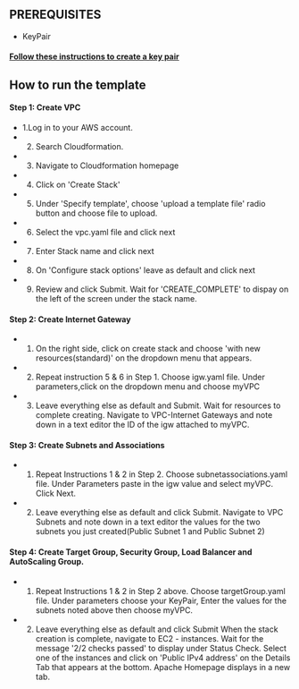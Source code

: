## PREREQUISITES
* KeyPair
#### [Follow these instructions to create a key pair](https://docs.aws.amazon.com/AWSEC2/latest/UserGuide/create-key-pairs.html)
## How to run the template

#### Step 1: Create VPC
* 1.Log in to your AWS account. 
* 2. Search Cloudformation.   
* 3. Navigate to Cloudformation homepage
* 4. Click on 'Create Stack'
* 5. Under 'Specify template', choose 'upload a template file' radio button and choose file to upload.
* 6. Select the vpc.yaml file and click next
* 7. Enter Stack name and click next
* 8. On 'Configure stack options' leave as default and click next
* 9. Review and click Submit. Wait for 'CREATE_COMPLETE' to dispay on the left of the screen under the stack name.

#### Step 2: Create Internet Gateway
* 1. On the right side, click on create stack and choose 'with new resources(standard)' on the dropdown menu that appears.
* 2. Repeat instruction 5 & 6 in Step 1. Choose igw.yaml file. Under parameters,click on the dropdown menu and choose myVPC
* 3. Leave everything else as default and Submit. Wait for resources to complete creating. Navigate to VPC-Internet Gateways and note down in a text editor the ID of the igw attached to myVPC.

#### Step 3: Create Subnets and Associations
* 1. Repeat Instructions 1 & 2 in Step 2. Choose subnetassociations.yaml file. Under Parameters paste in the igw value and select myVPC. Click Next.
* 2. Leave everything else as default and click Submit.
Navigate to VPC Subnets and note down in a text editor the values for the two subnets you just created(Public Subnet 1 and Public Subnet 2)

#### Step 4: Create Target Group, Security Group, Load Balancer and AutoScaling Group.
* 1. Repeat Instructions 1 & 2 in Step 2 above. Choose targetGroup.yaml file. Under parameters choose your KeyPair, Enter the values for the subnets noted above then choose myVPC.
* 2. Leave everything else as default and click Submit
When the stack creation is complete, navigate to EC2 - instances. Wait for the message '2/2 checks passed' to display under Status Check. Select one of the instances and click on 'Public IPv4 address' on the Details Tab that appears at the bottom. Apache Homepage displays in a new tab.